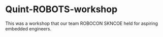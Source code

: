 # Quint-ROBOTS-workshop
This was a workshop that our team ROBOCON SKNCOE held for aspiring embedded engineers.
